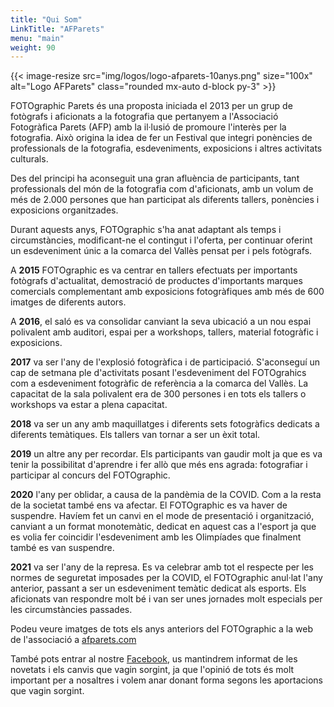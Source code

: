 ```yaml
---
title: "Qui Som"
LinkTitle: "AFParets"
menu: "main"
weight: 90
---
```


{{< image-resize src="img/logos/logo-afparets-10anys.png" size="100x" alt="Logo AFParets" class="rounded mx-auto d-block py-3" >}}

FOTOgraphic Parets és una proposta iniciada el 2013 per un grup de fotògrafs i aficionats a la fotografia que pertanyem a l'Associació Fotogràfica Parets (AFP) amb la il·lusió de promoure l'interès per la fotografia. Això origina la idea de fer un Festival que integri ponències de professionals de la fotografia, esdeveniments, exposicions i altres activitats culturals.

Des del principi ha aconseguit una gran afluència de participants, tant professionals del món de la fotografia com d'aficionats, amb un volum de més de 2.000 persones que han participat als diferents tallers, ponències i exposicions organitzades.

Durant aquests anys, FOTOgraphic s'ha anat adaptant als temps i circumstàncies, modificant-ne el contingut i l'oferta, per continuar oferint un esdeveniment únic a la comarca del Vallès pensat per i pels fotògrafs.

A **2015** FOTOgraphic es va centrar en tallers efectuats per importants fotògrafs d'actualitat, demostració de productes d'importants marques comercials complementant amb exposicions fotogràfiques amb més de 600 imatges de diferents autors.

A **2016**, el saló es va consolidar canviant la seva ubicació a un nou espai polivalent amb auditori, espai per a workshops, tallers, material fotogràfic i exposicions.

**2017** va ser l'any de l'explosió fotogràfica i de participació. S'aconseguí un cap de setmana ple d'activitats posant l'esdeveniment del FOTOgrahics com a esdeveniment fotogràfic de referència a la comarca del Vallès. La capacitat de la sala polivalent era de 300 persones i en tots els tallers o workshops va estar a plena capacitat.

**2018** va ser un any amb maquillatges i diferents sets fotogràfics dedicats a diferents temàtiques. Els tallers van tornar a ser un èxit total.

**2019** un altre any per recordar. Els participants van gaudir molt ja que es va tenir la possibilitat d'aprendre i fer allò que més ens agrada: fotografiar i participar al concurs del FOTOgraphic.

**2020** l'any per oblidar, a causa de la pandèmia de la COVID. Com a la resta de la societat també ens va afectar. El FOTOgraphic es va haver de suspendre. Havíem fet un canvi en el mode de presentació i organització, canviant a un format monotemàtic, dedicat en aquest cas a l'esport ja que es volia fer coincidir l'esdeveniment amb les Olimpíades que finalment també es van suspendre.

**2021** va ser l'any de la represa. Es va celebrar amb tot el respecte per les normes de seguretat imposades per la COVID, el FOTOgraphic anul·lat l'any anterior, passant a ser un esdeveniment temàtic dedicat als esports. Els aficionats van respondre molt bé i van ser unes jornades molt especials per les circumstàncies passades.

Podeu veure imatges de tots els anys anteriors del FOTOgraphic a la web de l'associació a [afparets.com](http://afparets.com/)

També pots entrar al nostre [Facebook](https://www.facebook.com/groups/afparets/), us mantindrem informat de les novetats i els canvis que vagin sorgint, ja que l'opinió de tots és molt important per a nosaltres i volem anar donant forma segons les aportacions que vagin sorgint.
